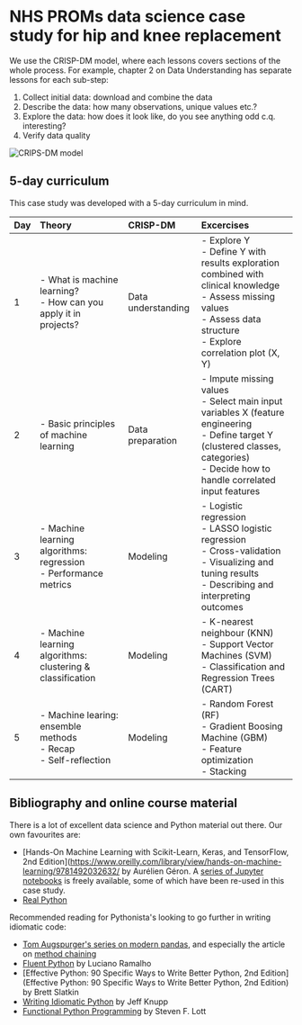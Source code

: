 # NHS PROMs data science case study for hip and knee replacement
We use the CRISP-DM model, where each lessons covers sections of the whole process. For example, chapter 2 on Data Understanding has separate lessons for each sub-step:

  1. Collect initial data: download and combine the data
  2. Describe the data: how many observations, unique values etc.?
  3. Explore the data: how does it look like, do you see anything odd c.q. interesting?
  4. Verify data quality
  
![CRIPS-DM model](https://github.com/dkapitan/jads-nhs-proms-hko/blob/master/references/crisp_visualguide.png?raw=true)

## 5-day curriculum
This case study was developed with a 5-day curriculum in mind.

|Day |Theory |CRISP-DM |Excercises |
|:---|:------|:--------|:----------|
|1 | - What is machine learning?<br>- How can you apply it in projects? | Data understanding | - Explore Y<br> - Define Y with results exploration combined with clinical knowledge<br> - Assess missing values<br> - Assess data structure<br> - Explore correlation plot (X, Y) |
|2 | - Basic principles of machine learning | Data preparation | - Impute missing values<br> - Select main input variables X (feature engineering<br> - Define target Y (clustered classes, categories)<br> - Decide how to handle correlated input features |
|3 | - Machine learning algorithms: regression<br> - Performance metrics | Modeling | - Logistic regression<br> - LASSO logistic regression<br> - Cross-validation<br> - Visualizing and tuning results<br> - Describing and interpreting outcomes |
|4 | - Machine learning algorithms: clustering & classification | Modeling | - K-nearest neighbour (KNN)<br> - Support Vector Machines (SVM)<br> - Classification and Regression Trees (CART) |
|5 | - Machine learing: ensemble methods<br> - Recap<br> - Self-reflection | Modeling | - Random Forest (RF)<br> - Gradient Boosing Machine (GBM)<br> - Feature optimization<br> - Stacking |

## Bibliography and online course material
There is a lot of excellent data science and Python material out there. Our own favourites are:
* [Hands-On Machine Learning with Scikit-Learn, Keras, and TensorFlow, 2nd Edition](https://www.oreilly.com/library/view/hands-on-machine-learning/9781492032632/ by Aurélien Géron. A [series of Jupyter notebooks](https://github.com/ageron/handson-ml2) is freely available, some of which have been re-used in this case study.
* [Real Python](https://realpython.com/)

Recommended reading for Pythonista's looking to go further in writing idiomatic code:
* [Tom Augspurger's series on modern pandas](https://tomaugspurger.github.io/modern-1-intro), and especially the article on [method chaining](https://tomaugspurger.github.io/method-chaining)
* [Fluent Python](https://www.oreilly.com/library/view/fluent-python/9781491946237/) by Luciano Ramalho
* [Effective Python: 90 Specific Ways to Write Better Python, 2nd Edition](Effective Python: 90 Specific Ways to Write Better Python, 2nd Edition) by Brett Slatkin
* [Writing Idiomatic Python](https://www.jeffknupp.com/writing-idiomatic-python-ebook/) by Jeff Knupp
* [Functional Python Programming](https://www.packtpub.com/eu/application-development/functional-python-programming-second-edition) by Steven F. Lott
